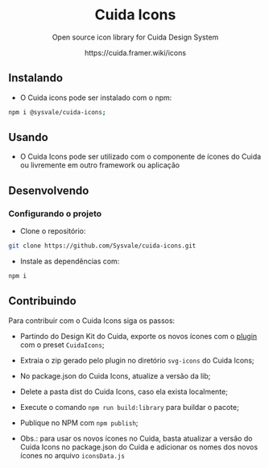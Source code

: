 <h1 align="center">
  Cuida Icons
</h1>

<div align="center">
  <p align="center">Open source icon library for Cuida Design System</p>
  <p align="center">https://cuida.framer.wiki/icons</p>
</div>

## Instalando

- O Cuida icons pode ser instalado com o npm:

```bash
npm i @sysvale/cuida-icons;
```

## Usando

- O Cuida Icons pode ser utilizado com o componente de ícones do Cuida ou livremente em outro framework ou aplicação

## Desenvolvendo

### Configurando o projeto

- Clone o repositório:

```bash
git clone https://github.com/Sysvale/cuida-icons.git
```

- Instale as dependências com:

```bash
npm i
```

## Contribuindo

Para contribuir com o Cuida Icons siga os passos:
- Partindo do Design Kit do Cuida, exporte os novos ícones com o [plugin](https://www.figma.com/community/plugin/814345141907543603/SVG-Export) com o preset `CuidaIcons`;
- Extraia o zip gerado pelo plugin no diretório `svg-icons` do Cuida Icons;
- No package.json do Cuida Icons, atualize a versão da lib;
- Delete a pasta dist do Cuida Icons, caso ela exista localmente;
- Execute o comando `npm run build:library` para buildar o pacote;
- Publique no NPM com `npm publish`;

- Obs.: para usar os novos ícones no Cuida, basta atualizar a versão do Cuida Icons no package.json do Cuida e adicionar os nomes dos novos ícones no arquivo `iconsData.js`
